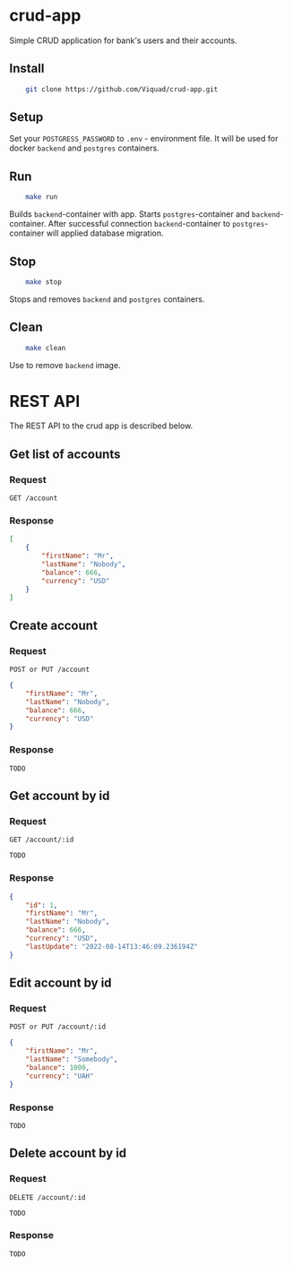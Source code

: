 # crud-app

Simple CRUD application for bank's users and their accounts.

## Install

```sh
    git clone https://github.com/Viquad/crud-app.git
```

## Setup 

Set your `POSTGRESS_PASSWORD` to `.env` - environment file. It will be used for docker `backend` and `postgres` containers. 

## Run
```sh
    make run
```
Builds `backend`-container with app. Starts `postgres`-container and `backend`-container. After successful connection `backend`-container to `postgres`-container will applied database migration.

## Stop
```sh
    make stop
```
Stops and removes `backend` and `postgres` containers.

## Clean
```sh
    make clean
```
Use to remove `backend` image.

# REST API

The REST API to the crud app is described below.

## Get list of accounts

### Request

`GET /account`

### Response

```json
[
    {
        "firstName": "Mr",
        "lastName": "Nobody",
        "balance": 666,
        "currency": "USD"
    }
]
```

## Create account

### Request

`POST or PUT /account` 

```json
{
    "firstName": "Mr",
    "lastName": "Nobody",
    "balance": 666,
    "currency": "USD"
}
```

### Response

    TODO

## Get account by id

### Request

`GET /account/:id`

    TODO

### Response

```json
{
    "id": 1,
    "firstName": "Mr",
    "lastName": "Nobody",
    "balance": 666,
    "currency": "USD",
    "lastUpdate": "2022-08-14T13:46:09.236194Z"
}
```

## Edit account by id

### Request

`POST or PUT /account/:id`

```json
{
    "firstName": "Mr",
    "lastName": "Somebody",
    "balance": 1000,
    "currency": "UAH"
}
```

### Response

    TODO

## Delete account by id

### Request

`DELETE /account/:id`

    TODO

### Response

    TODO
    
